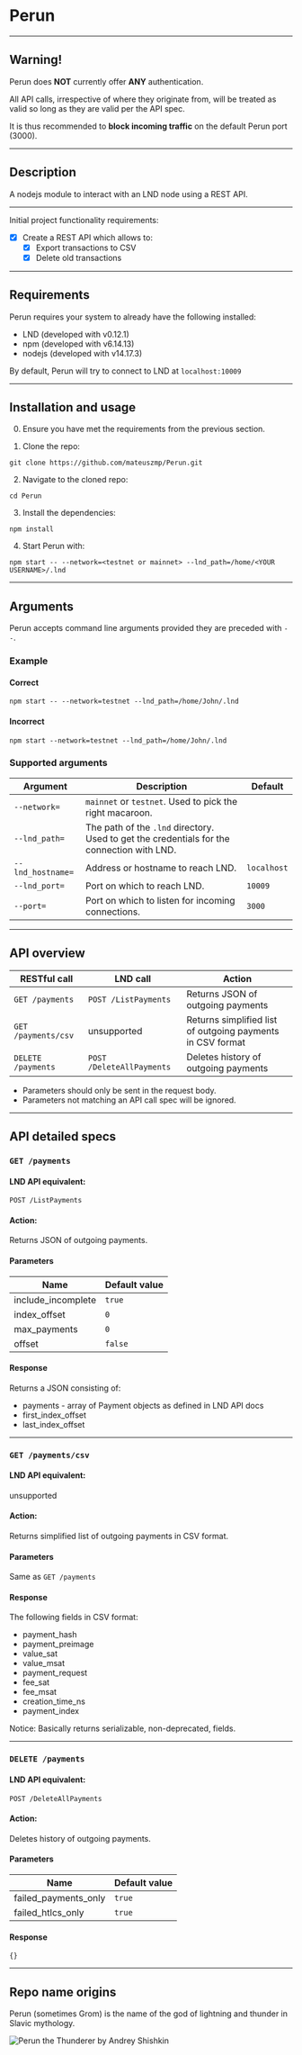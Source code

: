 # Perun

---

## Warning!

Perun does **NOT** currently offer **ANY** authentication.

All API calls, irrespective of where they originate from, will be treated as valid so long as they are valid per the API
spec.

It is thus recommended to **block incoming traffic** on the default Perun port (3000).

---

## Description

A nodejs module to interact with an LND node using a REST API.

---

Initial project functionality requirements:

- [x] Create a REST API which allows to:
    - [x] Export transactions to CSV
    - [x] Delete old transactions

---

## Requirements

Perun requires your system to already have the following installed:

- LND (developed with v0.12.1)
- npm (developed with v6.14.13)
- nodejs (developed with v14.17.3)

By default, Perun will try to connect to LND at `localhost:10009`

---

## Installation and usage

0. Ensure you have met the requirements from the previous section.


1. Clone the repo:

`git clone https://github.com/mateuszmp/Perun.git`

2. Navigate to the cloned repo:

`cd Perun`

3. Install the dependencies:

`npm install`

4. Start Perun with:

`npm start -- --network=<testnet or mainnet> --lnd_path=/home/<YOUR USERNAME>/.lnd`

---

## Arguments

Perun accepts command line arguments provided they are preceded with `--`.

### Example

#### Correct

`npm start -- --network=testnet --lnd_path=/home/John/.lnd`

#### Incorrect

`npm start --network=testnet --lnd_path=/home/John/.lnd`

### Supported arguments

|Argument         |Description                                                                               |Default    |
|-----------------|------------------------------------------------------------------------------------------|-----------|
|`--network=`     |`mainnet` or `testnet`. Used to pick the right macaroon.                                  |           |
|`--lnd_path=`    |The path of the `.lnd` directory. Used to get the credentials for the connection with LND.|           |
|`--lnd_hostname=`|Address or hostname to reach LND.                                                         |`localhost`|
|`--lnd_port=`    |Port on which to reach LND.                                                               |`10009`    |
|`--port=`        |Port on which to listen for incoming connections.                                         |`3000`     |

---

## API overview

| RESTful call        | LND call                  | Action                                                     |
|---------------------|---------------------------|------------------------------------------------------------|
| `GET /payments`     | `POST /ListPayments`      | Returns JSON of outgoing payments                          |
| `GET /payments/csv` | unsupported               | Returns simplified list of outgoing payments in CSV format |
| `DELETE /payments`  | `POST /DeleteAllPayments` | Deletes history of outgoing payments                       |

- Parameters should only be sent in the request body.
- Parameters not matching an API call spec will be ignored.

---

## API detailed specs

### `GET /payments`

#### LND API equivalent:

`POST /ListPayments`

#### Action:

Returns JSON of outgoing payments.

#### Parameters

|Name               |Default value  |
|-------------------|---------------|
|include_incomplete |`true`         |
|index_offset       |`0`            |
|max_payments       |`0`            |
|offset             |`false`        |

#### Response

Returns a JSON consisting of:

- payments - array of Payment objects as defined in LND API docs
- first_index_offset
- last_index_offset

---

### `GET /payments/csv`

#### LND API equivalent:

unsupported

#### Action:

Returns simplified list of outgoing payments in CSV format.

#### Parameters

Same as `GET /payments`

#### Response

The following fields in CSV format:

- payment_hash
- payment_preimage
- value_sat
- value_msat
- payment_request
- fee_sat
- fee_msat
- creation_time_ns
- payment_index

Notice:
Basically returns serializable, non-deprecated, fields.

---

### `DELETE /payments`

#### LND API equivalent:

`POST /DeleteAllPayments`

#### Action:

Deletes history of outgoing payments.

#### Parameters

|Name                   |Default value  |
|-----------------------|---------------|
|failed_payments_only   |`true`         |
|failed_htlcs_only      |`true`         |

#### Response

`{}`

---

## Repo name origins

Perun (sometimes Grom) is the name of the god of lightning and thunder in Slavic mythology.

![Perun the Thunderer by Andrey Shishkin](https://upload.wikimedia.org/wikipedia/commons/4/46/Perun_Gromoverzhecz_by_Andrey_Shishkin.jpg "Perun the Thunderer by Andrey Shishkin")
